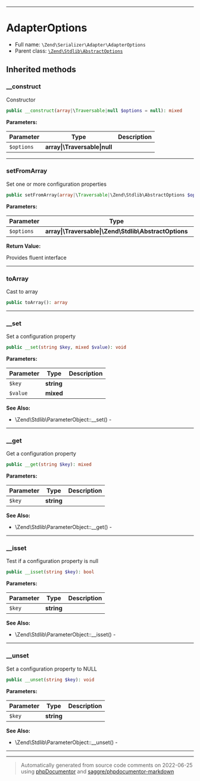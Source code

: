 ***

# AdapterOptions





* Full name: `\Zend\Serializer\Adapter\AdapterOptions`
* Parent class: [`\Zend\Stdlib\AbstractOptions`](../../Stdlib/AbstractOptions.md)






## Inherited methods


### __construct

Constructor

```php
public __construct(array|\Traversable|null $options = null): mixed
```








**Parameters:**

| Parameter | Type | Description |
|-----------|------|-------------|
| `$options` | **array&#124;\Traversable&#124;null** |  |




***

### setFromArray

Set one or more configuration properties

```php
public setFromArray(array|\Traversable|\Zend\Stdlib\AbstractOptions $options): \Zend\Stdlib\AbstractOptions
```








**Parameters:**

| Parameter | Type | Description |
|-----------|------|-------------|
| `$options` | **array&#124;\Traversable&#124;\Zend\Stdlib\AbstractOptions** |  |


**Return Value:**

Provides fluent interface



***

### toArray

Cast to array

```php
public toArray(): array
```











***

### __set

Set a configuration property

```php
public __set(string $key, mixed $value): void
```








**Parameters:**

| Parameter | Type | Description |
|-----------|------|-------------|
| `$key` | **string** |  |
| `$value` | **mixed** |  |



**See Also:**

* \Zend\Stdlib\ParameterObject::__set() - 

***

### __get

Get a configuration property

```php
public __get(string $key): mixed
```








**Parameters:**

| Parameter | Type | Description |
|-----------|------|-------------|
| `$key` | **string** |  |



**See Also:**

* \Zend\Stdlib\ParameterObject::__get() - 

***

### __isset

Test if a configuration property is null

```php
public __isset(string $key): bool
```








**Parameters:**

| Parameter | Type | Description |
|-----------|------|-------------|
| `$key` | **string** |  |



**See Also:**

* \Zend\Stdlib\ParameterObject::__isset() - 

***

### __unset

Set a configuration property to NULL

```php
public __unset(string $key): void
```








**Parameters:**

| Parameter | Type | Description |
|-----------|------|-------------|
| `$key` | **string** |  |



**See Also:**

* \Zend\Stdlib\ParameterObject::__unset() - 

***


***
> Automatically generated from source code comments on 2022-06-25 using [phpDocumentor](http://www.phpdoc.org/) and [saggre/phpdocumentor-markdown](https://github.com/Saggre/phpDocumentor-markdown)
